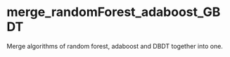 # merge_randomForest_adaboost_GBDT
Merge algorithms of random forest, adaboost and DBDT together into one.
